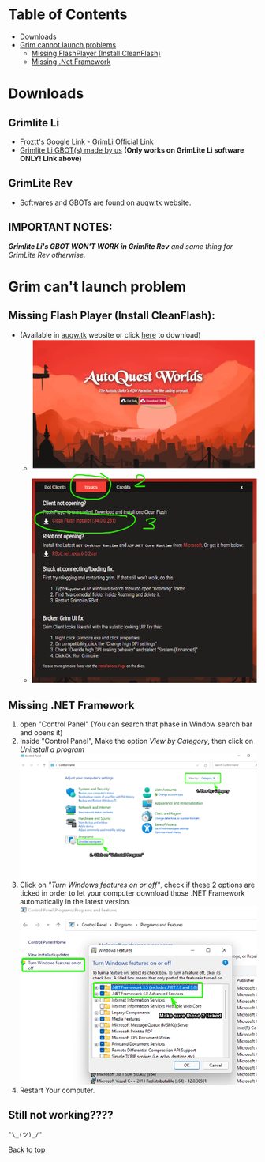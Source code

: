<a name="Top_menu"/></a>
# Table of Contents
- [Downloads](#downloads)
- [Grim cannot launch problems](#reconnect_problems)
	- [Missing FlashPlayer \(Install CleanFlash\)](#no_cleanflash)
	- [Missing \.Net Framework](#no_net_framework)
	

<a name = "downloads"/></a>
# Downloads
## Grimlite Li
- [Froztt\'s Google Link - GrimLi Official Link](https://drive.google.com/drive/folders/1P2XUDaOgGAkPh-obI0sn1w5D8pA3jhQN?fbclid=IwAR1deSzsQsGjV7L3Y6u9an-flOtWeBwHSaHowWDpTolR8TwBP3MOTDuOPUs)
- [Grimlite Li GBOT(s) made by us](https://minhaskamal.github.io/DownGit/#/home?url=https://github.com/nicknggt/Grimlite-Li-GBOT/tree/main/Grim_Li_GBOT) **(Only works on GrimLite Li software ONLY! Link above)**

## GrimLite Rev
- Softwares and GBOTs are found on [auqw.tk](https://auqw.tk/) website.

## IMPORTANT NOTES:
_**Grimlite Li's GBOT WON'T WORK in Grimlite Rev** and same thing for GrimLite Rev otherwise._

<a name = "reconnect_problems"/></a>
# Grim can't launch problem

<a name = "no_cleanflash"/></a>
## Missing Flash Player (Install CleanFlash):
- (Available in [auqw.tk](https://auqw.tk/) website or click [here](https://github.com/nicknggt/Grimlite-Li-GBOT/releases/download/CleanFlash_34.0.0.231/cleanflash3400231installer1.zip) to download)
	- ![auqw_CleanFlash_1](./stuck_at_connecting_tutorial/cleanflash_auqw_tk/step_1.png)
	- ![auqw_CleanFlash_2](./stuck_at_connecting_tutorial/cleanflash_auqw_tk/step_2.png)


<a name = "no_net_framework"/></a>
## Missing \.NET Framework
1. open "Control Panel" (You can search that phase in Window search bar and opens it)
2. Inside "Control Panel", Make the option *View by Category*, then click on *Uninstall a program*
![s1_c_panel](./stuck_at_connecting_tutorial/C_Panel_s1.png)
3. Click on *"Turn Windows features on or off"*, check if these 2 options are ticked in order to let your computer download those .NET Framework automatically in the latest version.
![s2_c_panel](./stuck_at_connecting_tutorial/C_Panel_s2.png)
4. Restart Your computer.



## Still not working????
`¯\_(ツ)_/¯`

[Back to top](#Top_menu)